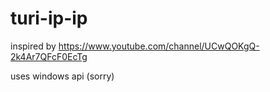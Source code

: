 # turi-ip-ip
inspired by https://www.youtube.com/channel/UCwQOKgQ-2k4Ar7QFcF0EcTg







uses windows api (sorry)
